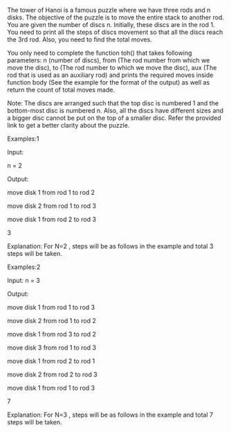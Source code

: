 The tower of Hanoi is a famous puzzle where we have three rods and n disks. The objective of the puzzle is to move the entire stack to another rod. 
You are given the number of discs n. Initially, these discs are in the rod 1. You need to print all the steps of discs movement so that all the discs reach the 
3rd rod. Also, you need to find the total moves.

You only need to complete the function toh() that takes following parameters: n (number of discs), from (The rod number from which we move the disc), 
to (The rod number to which we move the disc), aux (The rod that is used as an auxiliary rod) and prints the required moves inside function body 
(See the example for the format of the output) as well as return the count of total moves made.

Note: The discs are arranged such that the top disc is numbered 1 and the bottom-most disc is numbered n. Also, all the discs have different sizes and 
a bigger disc cannot be put on the top of a smaller disc. Refer the provided link to get a better clarity about the puzzle.


Examples:1

Input:

n = 2

Output:

move disk 1 from rod 1 to rod 2

move disk 2 from rod 1 to rod 3

move disk 1 from rod 2 to rod 3

3

Explanation: For N=2 , steps will be as follows in the example and total 3 steps will be taken.

Examples:2

Input:
n = 3

Output:

move disk 1 from rod 1 to rod 3

move disk 2 from rod 1 to rod 2

move disk 1 from rod 3 to rod 2

move disk 3 from rod 1 to rod 3

move disk 1 from rod 2 to rod 1

move disk 2 from rod 2 to rod 3

move disk 1 from rod 1 to rod 3

7

Explanation: For N=3 , steps will be as follows in the example and total 7 steps will be taken.
